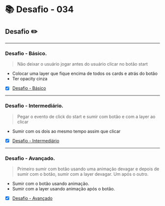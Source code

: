 # :books: Desafio - 034

## Desafio :pencil2:

---

### Desafio - Básico.

> Não deixar o usuário jogar antes do usuário clicar no botão start

- Colocar uma layer que fique encima de todos os cards e atrás do botão
- Ter opacity cinza

- [x] [Desafio - Básico](https://github.com/milafrn/jogo-da-memoria/commit/582e0e68ea9d0ccfb9c4be3d530176724332fb62)

---

### Desafio - Intermediário.

> Pegar o evento de click do start e sumir com botão e com a layer ao clicar

- Sumir com os dois ao mesmo tempo assim que clicar

- [x] [Desafio - Intermediário](https://github.com/milafrn/jogo-da-memoria/commit/e4e7df92e4f76ecfa4a862d44980f7973e434666)

---

### Desafio - Avançado.

> Primeiro sumir com botão usando uma animação devagar e depois de sumir com o botão, sumir com a layer devagar. Um após o outro.

- Sumir com o botão usando animação.
- Sumir com a layer usando animação após o botão.


- [x] [Desafio - Avançado](https://github.com/milafrn/jogo-da-memoria/commit/db01a168f851a52e4acb1712925172a5b2b5daea)
